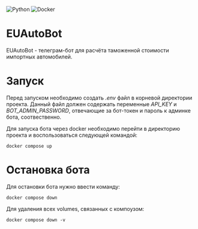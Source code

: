 ![Python](https://img.shields.io/badge/Python-14354C?style=badge&logo=python&logoColor=white)
![Docker](https://img.shields.io/badge/docker-%230db7ed.svg?style=badge&logo=docker&logoColor=white)

# EUAutoBot

EUAutoBot - телеграм-бот для расчёта таможенной стоимости импортных автомобилей.

# Запуск

Перед запуском необходимо создать *.env* файл в корневой директории проекта.
Данный файл должен содержать переменные *API_KEY* и *BOT_ADMIN_PASSWORD*, отвечающие за бот-токен и пароль к админке бота, соотвественно.

Для запуска бота через docker необходимо перейти в директорию проекта и воспользоваться следующей командой:

```
docker compose up 
```

# Остановка бота

Для остановки бота нужно ввести команду:
```
docker compose down
```

Для удаления всех volumes, связанных с компоузом:
```
docker compose down -v
```
